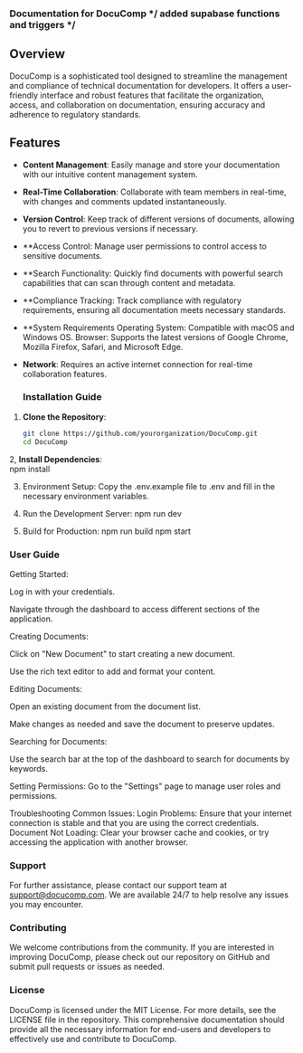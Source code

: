 ### Documentation for DocuComp */ added supabase functions and triggers */

## Overview
DocuComp is a sophisticated tool designed to streamline the management and compliance of technical documentation for developers. It offers a user-friendly interface and robust features that facilitate the organization, access, and collaboration on documentation, ensuring accuracy and adherence to regulatory standards.

## Features

- **Content Management**: Easily manage and store your documentation with our intuitive content management system.

- **Real-Time Collaboration**: Collaborate with team members in real-time, with changes and comments updated instantaneously.
  
- **Version Control**: Keep track of different versions of documents, allowing you to revert to previous versions if necessary.

- **Access Control: Manage user permissions to control access to sensitive documents.

- **Search Functionality: Quickly find documents with powerful search capabilities that can scan through content and metadata.

- **Compliance Tracking: Track compliance with regulatory requirements, ensuring all documentation meets necessary standards.

- **System Requirements
Operating System: Compatible with macOS and Windows OS.
Browser: Supports the latest versions of Google Chrome, Mozilla Firefox, Safari, and Microsoft Edge.

- **Network**: Requires an active internet connection for real-time collaboration features.

  ### Installation Guide
1. **Clone the Repository**:
   ```bash
   git clone https://github.com/yourorganization/DocuComp.git
   cd DocuComp
   ```
2,  **Install Dependencies**:  
      npm install

3. Environment Setup:
Copy the .env.example file to .env and fill in the necessary environment variables.

4. Run the Development Server:
   npm run dev

5. Build for Production:
   npm run build
   npm start

### User Guide
Getting Started:

Log in with your credentials.

Navigate through the dashboard to access different sections of the application.

Creating Documents:

Click on "New Document" to start creating a new document.

Use the rich text editor to add and format your content.

Editing Documents:

Open an existing document from the document list.

Make changes as needed and save the document to preserve updates.

Searching for Documents:

Use the search bar at the top of the dashboard to search for documents by keywords.

Setting Permissions: Go to the "Settings" page to manage user roles and permissions.

Troubleshooting
Common Issues:
Login Problems: Ensure that your internet connection is stable and that you are using the correct credentials.
Document Not Loading: Clear your browser cache and cookies, or try accessing the application with another browser.

### Support
For further assistance, please contact our support team at support@docucomp.com. We are available 24/7 to help resolve any issues you may encounter.

### Contributing
We welcome contributions from the community. If you are interested in improving DocuComp, please check out our repository on GitHub and submit pull requests or issues as needed.

### License
DocuComp is licensed under the MIT License. For more details, see the LICENSE file in the repository.
This comprehensive documentation should provide all the necessary information for end-users and developers to effectively use and contribute to DocuComp.

     
